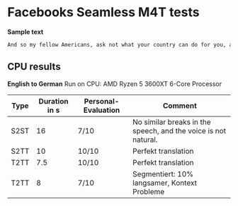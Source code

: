 # Facebooks Seamless M4T tests

**Sample text**

```txt
And so my fellow Americans, ask not what your country can do for you, ask what you can do for your country.
```

## CPU results

**English to German**
Run on CPU: AMD Ryzen 5 3600XT 6-Core Processor

| Type | Duration in s | Personal-Evaluation | Comment                                                        |
| ---- | ------------- | ------------------- | -------------------------------------------------------------- |
| S2ST | 16            | 7/10                | No similar breaks in the speech, and the voice is not natural. |
| S2TT | 10            | 10/10               | Perfekt translation                                            |
| T2TT | 7.5           | 10/10               | Perfekt translation                                            |
| T2TT | 8             | 7/10                | Segmentiert: 10% langsamer, Kontext Probleme                   |

